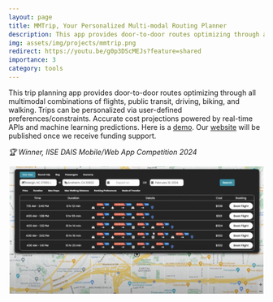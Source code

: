 ```yaml
---
layout: page
title: MMTrip, Your Personalized Multi-modal Routing Planner
description: This app provides door-to-door routes optimizing through all multimodal combinations of flights, public transit, driving, biking, and walking. Accurate cost projections powered by real-time APIs and ML predictions. 🏆 Winner, IISE DAIS Mobile/Web App Competition 2024
img: assets/img/projects/mmtrip.png
redirect: https://youtu.be/g0p3DScMEJs?feature=shared
importance: 3
category: tools
---
```



This trip planning app provides door-to-door routes optimizing through all multimodal combinations of flights, public transit, driving, biking, and walking. Trips can be personalized via user-defined preferences/constraints. Accurate cost projections powered by real-time APIs and machine learning predictions. Here is a [demo](https://youtu.be/g0p3DScMEJs?feature=shared). Our [website](https://mmtrips.com) will be published once we receive funding support. 

*🏆 Winner, IISE DAIS Mobile/Web App Competition 2024*

<div style="text-align: center;">
<img src="../assets/img/projects/mmtrip.png" alt="mmtrip" width="500"/>
</div>
